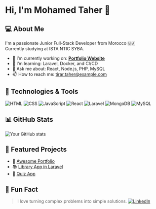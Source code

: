 # Hi, I'm Mohamed Taher 👋

## 💻 About Me
I'm a passionate Junior Full-Stack Developer from Morocco 🇲🇦  
Currently studying at ISTA NTIC SYBA.

- 🔭 I’m currently working on: **[Portfolio Website](#)**  
- 🌱 I’m learning: Laravel, Docker, and CI/CD  
- 💬 Ask me about: React, Node.js, PHP, MySQL  
- 📫 How to reach me: tirar.taher@example.com

## 🔧 Technologies & Tools
![HTML](https://img.shields.io/badge/-HTML5-E34F26?style=flat&logo=html5)
![CSS](https://img.shields.io/badge/-CSS3-1572B6?style=flat&logo=css3)
![JavaScript](https://img.shields.io/badge/-JavaScript-F7DF1E?style=flat&logo=javascript)
![React](https://img.shields.io/badge/-React-61DAFB?style=flat&logo=react)
![Laravel](https://img.shields.io/badge/-Laravel-FF2D20?style=flat&logo=laravel)
![MongoDB](https://img.shields.io/badge/-MongoDB-47A248?style=flat&logo=mongodb)
![MySQL](https://img.shields.io/badge/-MySQL-4479A1?style=flat&logo=mysql)

## 📊 GitHub Stats
![Your GitHub stats](https://github-readme-stats.vercel.app/api?username=TirarMohamedTaher&show_icons=true&theme=radical)

## 📂 Featured Projects
- 🚀 [Awesome Portfolio](https://github.com/TirarMohamedTaher/portfolio)
- 📚 [Library App in Laravel](https://github.com/TirarMohamedTaher/library-app)
- 🧠 [Quiz App](https://github.com/TirarMohamedTaher/quiz-app)

## 🧩 Fun Fact
> I love turning complex problems into simple solutions.
[![LinkedIn](https://img.shields.io/badge/-LinkedIn-blue?style=flat&logo=linkedin)](https://www.linkedin.com/in/tirarmohamedtaher)
